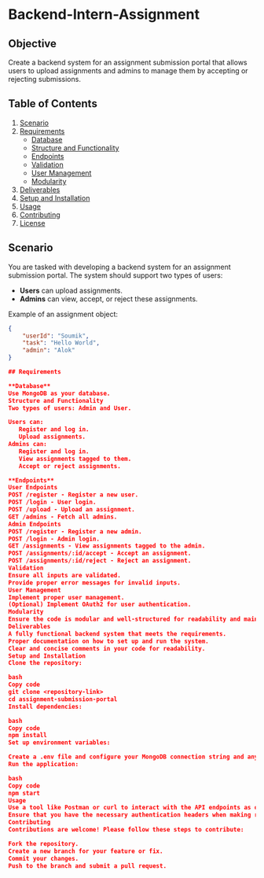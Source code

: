 # Backend-Intern-Assignment

## Objective

Create a backend system for an assignment submission portal that allows users to upload assignments and admins to manage them by accepting or rejecting submissions.

## Table of Contents

1. [Scenario](#scenario)
2. [Requirements](#requirements)
   - [Database](#database)
   - [Structure and Functionality](#structure-and-functionality)
   - [Endpoints](#endpoints)
   - [Validation](#validation)
   - [User Management](#user-management)
   - [Modularity](#modularity)
3. [Deliverables](#deliverables)
4. [Setup and Installation](#setup-and-installation)
5. [Usage](#usage)
6. [Contributing](#contributing)
7. [License](#license)

## Scenario

You are tasked with developing a backend system for an assignment submission portal. The system should support two types of users:

- **Users** can upload assignments.
- **Admins** can view, accept, or reject these assignments.

Example of an assignment object:

```json
{
    "userId": "Soumik",
    "task": "Hello World",
    "admin": "Alok"
}

## Requirements

**Database**
Use MongoDB as your database.
Structure and Functionality
Two types of users: Admin and User.

Users can:
   Register and log in.
   Upload assignments.
Admins can:
   Register and log in.
   View assignments tagged to them.
   Accept or reject assignments.

**Endpoints**
User Endpoints
POST /register - Register a new user.
POST /login - User login.
POST /upload - Upload an assignment.
GET /admins - Fetch all admins.
Admin Endpoints
POST /register - Register a new admin.
POST /login - Admin login.
GET /assignments - View assignments tagged to the admin.
POST /assignments/:id/accept - Accept an assignment.
POST /assignments/:id/reject - Reject an assignment.
Validation
Ensure all inputs are validated.
Provide proper error messages for invalid inputs.
User Management
Implement proper user management.
(Optional) Implement OAuth2 for user authentication.
Modularity
Ensure the code is modular and well-structured for readability and maintainability.
Deliverables
A fully functional backend system that meets the requirements.
Proper documentation on how to set up and run the system.
Clear and concise comments in your code for readability.
Setup and Installation
Clone the repository:

bash
Copy code
git clone <repository-link>
cd assignment-submission-portal
Install dependencies:

bash
Copy code
npm install
Set up environment variables:

Create a .env file and configure your MongoDB connection string and any other required environment variables.
Run the application:

bash
Copy code
npm start
Usage
Use a tool like Postman or curl to interact with the API endpoints as described in the Endpoints section.
Ensure that you have the necessary authentication headers when making requests.
Contributing
Contributions are welcome! Please follow these steps to contribute:

Fork the repository.
Create a new branch for your feature or fix.
Commit your changes.
Push to the branch and submit a pull request.



